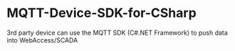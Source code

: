 # MQTT-Device-SDK-for-CSharp
3rd party device can use the MQTT SDK (C#.NET Framework) to push data into WebAccess/SCADA
